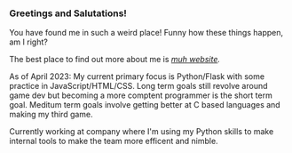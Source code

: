 ### Greetings and Salutations!

You have found me in such a weird place! Funny how these things happen, am I right? 

The best place to find out more about me is *[muh website](https://sicksubroutine.com).*

As of April 2023: My current primary focus is Python/Flask with some practice in JavaScript/HTML/CSS. Long term goals still revolve around game dev but becoming a more comptent programmer is the short term goal. Meditum term goals involve getting better at C based languages and making my third game. 

Currently working at company where I'm using my Python skills to make internal tools to make the team more efficent and nimble.
